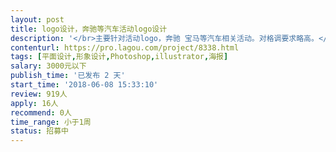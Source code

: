 ```yaml
---                
layout: post       
title: logo设计，奔驰等汽车活动logo设计           
description: '</br>主要针对活动logo，奔驰 宝马等汽车相关活动。对格调要求略高。</br>人员要求：有专业的设计logo经验者者优先 需要有有美术功底。</br>'     
contenturl: https://pro.lagou.com/project/8338.html      
tags: [平面设计,形象设计,Photoshop,illustrator,海报]            
salary: 3000元以下          
publish_time: '已发布 2 天'         
start_time: '2018-06-08 15:33:10'           
review: 919人                   
apply: 16人                   
recommend: 0人                   
time_range: 小于1周              
status: 招募中                  
---                 
```

